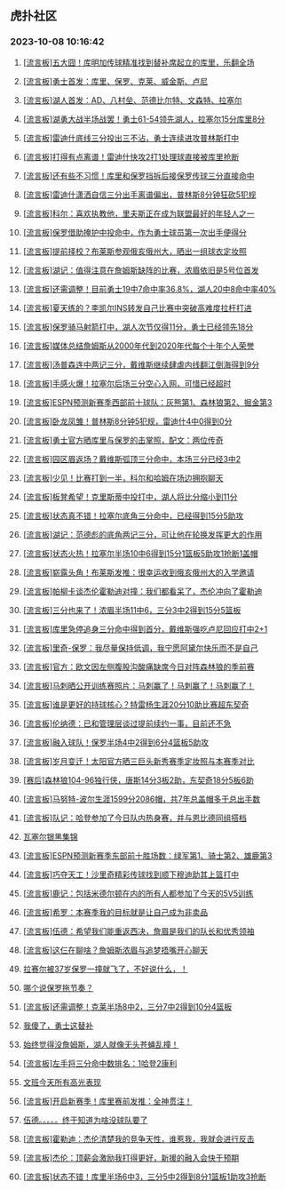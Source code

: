 ## 虎扑社区 
### 2023-10-08 10:16:42

1. [[流言板]五大囧！库明加传球精准找到替补席起立的库里，乐翻全场](https://bbs.hupu.com/62380410.html)

2. [[流言板]勇士首发：库里、保罗、克莱、威金斯、卢尼](https://bbs.hupu.com/62379668.html)

3. [[流言板]湖人首发：AD、八村垒、范德比尔特、文森特、拉塞尔](https://bbs.hupu.com/62379414.html)

4. [[流言板]湖勇大战半场战罢！勇士61-54领先湖人，拉塞尔15分库里8分](https://bbs.hupu.com/62380894.html)

5. [[流言板]雷迪什底线三分投出三不沾，勇士连续进攻普林斯打中](https://bbs.hupu.com/62380378.html)

6. [[流言板]打得有点离谱！雷迪什快攻2打1处理球直接被库里抢断](https://bbs.hupu.com/62380636.html)

7. [[流言板]还有些不习惯！库里和保罗挡拆后接保罗传球三分直接命中](https://bbs.hupu.com/62380487.html)

8. [[流言板]雷迪什潇洒自信三分出手离谱偏出，普林斯8分钟狂砍5犯规](https://bbs.hupu.com/62380577.html)

9. [[流言板]科尔：喜欢执教他，里夫斯正在成为联盟最好的年轻人之一](https://bbs.hupu.com/62379380.html)

10. [[流言板]保罗借助掩护中投命中，作为勇士球员第一次出手便得分](https://bbs.hupu.com/62380097.html)

11. [[流言板]提前择校？布莱斯参观俄亥俄州大，晒出一组球衣定妆照](https://bbs.hupu.com/62379650.html)

12. [[流言板]湖记：值得注意在詹姆斯缺阵的比赛，浓眉依旧是5号位首发](https://bbs.hupu.com/62379436.html)

13. [[流言板]还需调整！目前勇士19中7命中率36.8%，湖人20中8命中率40%](https://bbs.hupu.com/62380316.html)

14. [[流言板]夏天练的？李凯尔INS转发自己比赛中突破高难度拉杆打进](https://bbs.hupu.com/62379537.html)

15. [[流言板]保罗骑马射箭打中，湖人次节仅得11分，勇士已经领先18分](https://bbs.hupu.com/62380679.html)

16. [[流言板]媒体总结詹姆斯从2000年代到2020年代每个十年个人荣誉](https://bbs.hupu.com/62379333.html)

17. [[流言板]汤普森连中两记三分，戴维斯继续肆虐内线翻江倒海得到9分](https://bbs.hupu.com/62380174.html)

18. [[流言板]手感火爆！拉塞尔后场三分空心入网，可惜已经超时](https://bbs.hupu.com/62380865.html)

19. [[流言板]ESPN预测新赛季西部前十球队：灰熊第1、森林狼第2、掘金第3](https://bbs.hupu.com/62378601.html)

20. [[流言板]卧龙凤雏！普林斯8分钟5犯规，雷迪什4中0得到0分](https://bbs.hupu.com/62381043.html)

21. [[流言板]勇士官方晒库里与保罗的击掌照，配文：两位传奇](https://bbs.hupu.com/62380641.html)

22. [[流言板]园区眉返场？戴维斯弧顶三分命中，本场三分已经3中2](https://bbs.hupu.com/62380546.html)

23. [[流言板]少见！比赛打到一半，科尔和哈姆在场边拥抱聊天](https://bbs.hupu.com/62380598.html)

24. [[流言板]板凳希望！克里斯蒂中投打中，湖人将比分缩小到11分](https://bbs.hupu.com/62380742.html)

25. [[流言板]状态真不错！拉塞尔底角三分命中，已经得到15分5助攻](https://bbs.hupu.com/62380850.html)

26. [[流言板]湖记：范德彪的底角两记三分，可让他在轮换发挥更大的作用](https://bbs.hupu.com/62380908.html)

27. [[流言板]状态火热！拉塞尔半场10中6得到15分1篮板5助攻1抢断1盖帽](https://bbs.hupu.com/62380945.html)

28. [[流言板]崭露头角！布莱斯发推：很幸运收到俄亥俄州大的入学邀请](https://bbs.hupu.com/62379821.html)

29. [[流言板]帕柳卡谈杰伦霍勒迪对撞：我们都看呆了，杰伦冲向了霍勒迪](https://bbs.hupu.com/62380170.html)

30. [[流言板]三分也来了！浓眉半场11中6，三分3中2得到15分5篮板](https://bbs.hupu.com/62380963.html)

31. [[流言板]库里急停追身三分命中得到首分，戴维斯强吃卢尼回应打中2+1](https://bbs.hupu.com/62380119.html)

32. [[流言板]里奇-保罗：我尽量保持低调，我宁愿阿黛尔快乐而不是自己](https://bbs.hupu.com/62379753.html)

33. [[流言板]官方：欧文因左侧腹股沟酸痛缺席今日对阵森林狼的季前赛](https://bbs.hupu.com/62376203.html)

34. [[流言板]马刺晒公开训练赛照片：马刺赢了！马刺赢了！马刺赢了！](https://bbs.hupu.com/62379542.html)

35. [[流言板]谁是更好的持球核心？特雷杨生涯20分10助比赛超东契奇](https://bbs.hupu.com/62379407.html)

36. [[流言板]伦纳德：已和管理层谈过提前续约一事，目前还不急](https://bbs.hupu.com/62380016.html)

37. [[流言板]融入球队！保罗半场4中2得到6分4篮板5助攻](https://bbs.hupu.com/62381008.html)

38. [[流言板]岁月变迁！太阳官方晒三巨头新秀赛季定妆照与本赛季对比](https://bbs.hupu.com/62379374.html)

39. [[赛后]森林狼104-96独行侠，唐斯14分3板2助，东契奇18分5板6助](https://bbs.hupu.com/62378788.html)

40. [[流言板]马努特-波尔生涯1599分2086帽，共7年总盖帽多于总出手数](https://bbs.hupu.com/62380031.html)

41. [[流言板]队记：哈登参加了今日队内热身赛，并与恩比德同组搭档](https://bbs.hupu.com/62378727.html)

42. [瓦塞尔银黑集锦](https://bbs.hupu.com/62379813.html)

43. [[流言板]ESPN预测新赛季东部前十胜场数：绿军第1、骑士第2、雄鹿第3](https://bbs.hupu.com/62377094.html)

44. [[流言板]巧夺天工！沙里奇精彩传球找到顺下穆迪助其上篮打中](https://bbs.hupu.com/62380813.html)

45. [[流言板]鹿记：包括米德尔顿在内的所有人都参加了今天的5V5训练](https://bbs.hupu.com/62379474.html)

46. [[流言板]希罗：本赛季我的目标就是让自己成为非卖品](https://bbs.hupu.com/62379318.html)

47. [[流言板]伍德：希望我们能重返西决，詹眉是我们的队长和优秀领袖](https://bbs.hupu.com/62379929.html)

48. [[流言板]这仨在聊啥？詹姆斯浓眉与追梦捂嘴开心聊天](https://bbs.hupu.com/62381017.html)

49. [拉赛尔被37岁保罗一撞就飞了，不好说什么，！](https://bbs.hupu.com/62380723.html)

50. [哪个说保罗拖节奏？](https://bbs.hupu.com/62380558.html)

51. [[流言板]还需调整！克莱半场8中2，三分7中2得到10分4篮板](https://bbs.hupu.com/62380992.html)

52. [我傻了，勇士这替补](https://bbs.hupu.com/62380309.html)

53. [始终觉得没詹姆斯，湖人就像无头苍蝇乱撞！](https://bbs.hupu.com/62380363.html)

54. [[流言板]左手将三分命中数排名：1哈登2康利](https://bbs.hupu.com/62379997.html)

55. [文班今天所有高光表现](https://bbs.hupu.com/62379363.html)

56. [[流言板]开启新赛季！库里赛前发推：全神贯注！](https://bbs.hupu.com/62379852.html)

57. [伍德。。。。。终于知道为啥没球队要了](https://bbs.hupu.com/62380319.html)

58. [[流言板]霍勒迪：杰伦清楚我的竞争天性，谁惹我，我就会进行反击](https://bbs.hupu.com/62380076.html)

59. [[流言板]杰伦：顶薪会激励我打得更好，新援的融入会快于预期](https://bbs.hupu.com/62379694.html)

60. [[流言板]状态不错！库里半场6中3，三分5中2得到8分1篮板1助攻3抢断](https://bbs.hupu.com/62380975.html)

